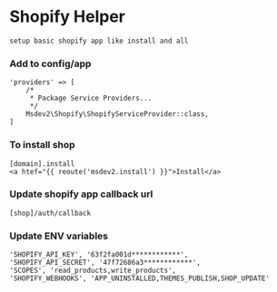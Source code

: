 # Shopify Helper 

    setup basic shopify app like install and all

### Add to config/app
    'providers' => [
        /*
         * Package Service Providers...
         */
        Msdev2\Shopify\ShopifyServiceProvider::class,
    ]

### To install shop

    [domain].install
    <a htef="{{ reoute('msdev2.install') }}">Install</a>

### Update shopify app callback url 

    [shop]/auth/callback

### Update ENV variables

    'SHOPIFY_API_KEY', '63f2fa001d************',
    'SHOPIFY_API_SECRET', '47f72686a3************',
    'SCOPES', 'read_products,write_products',
    'SHOPIFY_WEBHOOKS', 'APP_UNINSTALLED,THEMES_PUBLISH,SHOP_UPDATE'